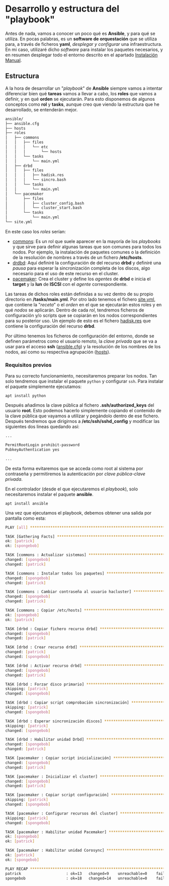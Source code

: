 # Desarrollo y estructura del "playbook"

Antes de nada, vamos a conocer un poco qué es **Ansible**, y para qué se utiliza. En pocas palabras, es un **software de orquestación** que se utiliza para, a través de ficheros **yaml**, _desplegar y configurar_ una infraestructura. En mi caso, utilizaré dicho _software_ para instalar los paquetes necesarios, y en resumen desplegar todo el entorno descrito en el apartado [Instalación Manual](/Instalación-Manual.md).

## Estructura

A la hora de desarrollar un "_playbook_" de **Ansible** siempre vamos a intentar diferenciar bien qué **tareas** vamos a llevar a cabo, los **roles** que vamos a definir, y en qué **orden** se ejecutarán. Para esto disponemos de algunos conceptos como **rol** y **tasks**, aunque creo que viendo la estructura que he desarrollado, se entenderán mejor.

```bash
ansible/
├── ansible.cfg
├── hosts
├── roles
│   ├── commons
│   │   ├── files
│   │   │   └── etc
│   │   │       └── hosts
│   │   └── tasks
│   │       └── main.yml
│   ├── drbd
│   │   ├── files
│   │   │   ├── hadisk.res
│   │   │   └── sincro.bash
│   │   └── tasks
│   │       └── main.yml
│   └── pacemaker
│       ├── files
│       │   ├── cluster_config.bash
│       │   └── cluster_start.bash
│       └── tasks
│           └── main.yml
└── site.yml

```

En este caso los _roles_ serían:

* [commons](/ansible/roles/commons): Es un rol que suele aparecer en la mayoría de los _playbooks_ y que sirve para definir algunas tareas que son comunes para todos los nodos. Por ejemplo, la instalación de paquetes comunes o la definición de la resolución de nombres a través de un fichero **/etc/hosts**.
* [drdbd](/ansible/roles/drbd): Aquí definiré la configuración de del recurso **drbd** y definiré una _pausa_ para esperar la sincronización completa de los discos, algo necesario para el uso de este recurso en el cluster.
* [pacemaker](/ansible/roles/pacemaker): Crea el cluster y define los _agentes_ de **drbd** e inicia el **target** y la **lun** de **ISCSI** con el _agente_ correspondiente. 


Las tareas de dichos roles están definidas a su vez dentro de su propio directorio en **/tasks/main.yml**. Por otro lado tenemos el fichero [site.yml](/ansible/site.yml), que contiene la "_receta_" o el _orden_  en el que se ejecutarán estos roles y en qué _nodos_ se aplicarán.
Dentro de cada _rol_, tendremos ficheros de configuración y/o scripts que se copiarán en los nodos correspondientes para su posterior uso. Un ejemplo de esto es el fichero [hadisk.res](/ansible/roles/drbd/files/hadisk.res) que contiene la configuración del recurso **drbd**.


Por último tenemos los ficheros de configuración del entorno, donde se definen parámetros como el usuario remoto, la _clave privada_ que se va a usar para el acceso **ssh** ([ansible.cfg](/ansible/ansible.cfg)) y la resolución de los nombres de los nodos, así como su respectiva agrupación ([hosts](/ansible/hosts)).

### Requisitos previos

Para su correcto funcionamiento, necesitaremos preparar los nodos. Tan solo tendremos que instalar el paquete `python` y configurar `ssh`. Para instalar el paquete simplemente ejecutamos:

`apt install python`

Después añadimos la clave pública al fichero **.ssh/authorized_keys** del usuario **root**. Esto podemos hacerlo simplemente copiando el contenido de la clave pública que vayamos a utilizar y pegándolo dentro de ese fichero. Después tendremos que dirigirnos a **/etc/ssh/sshd_config** y modificar las siguientes dos lineas quedando así:

```bash
...

PermitRootLogin prohibit-password
PubkeyAuthentication yes

...
```

De esta forma evitaremos que se acceda como root al sistema por contraseña y permitiremos la autenticación por _clave pública-clave privada_.

En el controlador (desde el que ejecutaremos el _playbook_), solo necesitaremos instalar el paquete **ansible**.

`apt install ansible`

Una vez que ejecutamos el playbook, debemos obtener una salida por pantalla como esta:

```bash
PLAY [all] ***************************************************************************************************************

TASK [Gathering Facts] ***************************************************************************************************
ok: [patrick]
ok: [spongebob]

TASK [commons : Actualizar sistemas] *************************************************************************************
changed: [spongebob]
changed: [patrick]

TASK [commons : Instalar todos los paquetes] *****************************************************************************
changed: [spongebob]
changed: [patrick]

TASK [commons : Cambiar contraseña al usuario hacluster] *****************************************************************
changed: [spongebob]
changed: [patrick]

TASK [commons : Copiar /etc/hosts] ***************************************************************************************
ok: [spongebob]
ok: [patrick]

TASK [drbd : Copiar fichero recurso drbd] ********************************************************************************
changed: [spongebob]
changed: [patrick]

TASK [drbd : Crear recurso drbd] *****************************************************************************************
changed: [patrick]
changed: [spongebob]

TASK [drbd : Activar recurso drbd] ***************************************************************************************
changed: [spongebob]
changed: [patrick]

TASK [drbd : Forzar disco primario] **************************************************************************************
skipping: [patrick]
changed: [spongebob]

TASK [drbd : Copiar script comprobación sincronización] ******************************************************************
skipping: [patrick]
changed: [spongebob]

TASK [drbd : Esperar sincronización discos] ******************************************************************************
skipping: [patrick]
changed: [spongebob]

TASK [drbd : Habilitar unidad Drbd] **************************************************************************************
changed: [spongebob]
changed: [patrick]

TASK [pacemaker : Copiar script inicialización] **************************************************************************
changed: [spongebob]
changed: [patrick]

TASK [pacemaker : Inicializar el cluster] ********************************************************************************
changed: [spongebob]
changed: [patrick]

TASK [pacemaker : Copiar script configuración] ***************************************************************************
skipping: [patrick]
changed: [spongebob]

TASK [pacemaker : Configurar recursos del cluster] ***********************************************************************
skipping: [patrick]
changed: [spongebob]

TASK [pacemaker : Habilitar unidad Pacemaker] ****************************************************************************
ok: [spongebob]
ok: [patrick]

TASK [pacemaker : Habilitar unidad Corosync] *****************************************************************************
ok: [patrick]
ok: [spongebob]

PLAY RECAP ***************************************************************************************************************
patrick                    : ok=13   changed=9    unreachable=0    failed=0   
spongebob                  : ok=18   changed=14   unreachable=0    failed=0 
```
